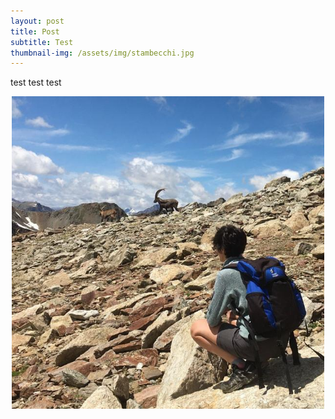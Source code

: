 ```yaml
---
layout: post
title: Post
subtitle: Test
thumbnail-img: /assets/img/stambecchi.jpg
---
```


test test test

<p align="center">
  <img width=500 src="/assets/img/stambecchi.jpg"/>
</p>
